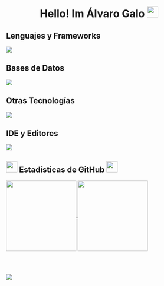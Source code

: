 <h1 align="center">Hello! Im Álvaro Galo <img src="src/Hi.gif" height="30"></h1>

<h2>Lenguajes y Frameworks</h2>
<a href="https://github.com/Arastor99">
  <img src="https://skillicons.dev/icons?i=php,laravel,js,jquery,nodejs,react,html,css,bootstrap,sass,tailwind&perline=4">
</a>

<h2>Bases de Datos</h2>
<a href="https://github.com/Arastor99">
  <img src="https://skillicons.dev/icons?i=mysql,postgres,sqlite&perline=4">
</a>

<h2>Otras Tecnologías</h2>
<a href="https://github.com/Arastor99">
  <img src="https://skillicons.dev/icons?i=git,github,linux,bash,nginx,apache&perline=4">
</a>

<h2>IDE y Editores</h2>
<a href="https://github.com/Arastor99">
  <img src="https://skillicons.dev/icons?i=vscode,vim&perline=4">
</a>

<h2><img src="src/stats.gif" height="30"> Estadísticas de GitHub <img src="src/stats.gif" height="30"></h2>

<a href="https://github.com/Arastor99">
  <img height=190 align="center" src="https://github-readme-stats.vercel.app/api?username=Arastor99&rank_icon=github&bg_color=00000000&locale=es&include_all_commits=true&show_icons=true&hide=contribs&custom_title=Alvaro's+Statistics" />
</a>
<a href="https://github.com/Arastor99">
  <img height=190 align="center" src="https://github-readme-stats.vercel.app/api/top-langs/?username=Arastor99&langs_count=8&layout=compact&bg_color=00000000&locale=es" />
</a>

<br><br>

<p align="left"><img src="https://komarev.com/ghpvc/?username=Arastor99&label=Visitas+al+perfil"></p>
